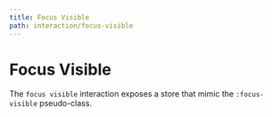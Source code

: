 ```yaml
---
title: Focus Visible
path: interaction/focus-visible
---
```


# Focus Visible

The `focus visible` interaction exposes a store that mimic the `:focus-visible` pseudo-class.
